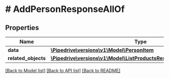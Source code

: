 # # AddPersonResponseAllOf

## Properties

Name | Type | Description | Notes
------------ | ------------- | ------------- | -------------
**data** | [**\Pipedrive\versions\v1\Model\PersonItem**](PersonItem.md) |  | [optional]
**related_objects** | [**\Pipedrive\versions\v1\Model\ListProductsResponseAllOfRelatedObjects**](ListProductsResponseAllOfRelatedObjects.md) |  | [optional]

[[Back to Model list]](../README.md#documentation-for-models) [[Back to API list]](../README.md#documentation-for-api-endpoints) [[Back to README]](../README.md)
